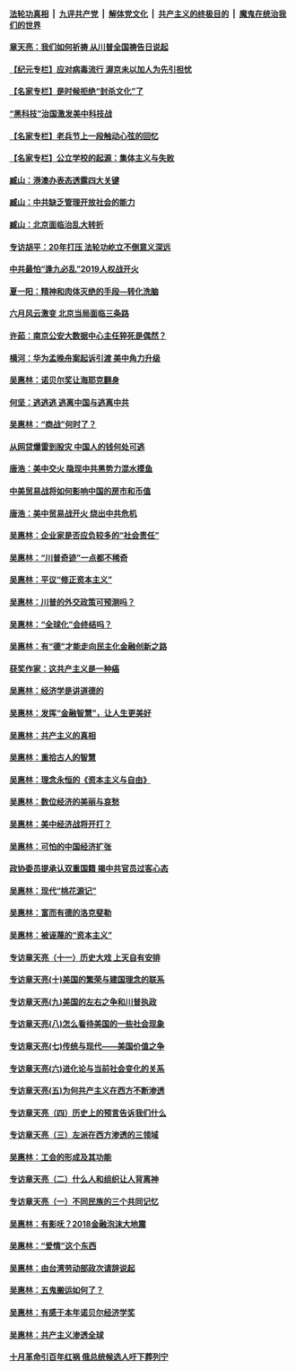 ####  [法轮功真相](../../../../basic/blob/master/README.md?t=06210602) &nbsp;|&nbsp; [九评共产党](../../../../9ping.md/blob/master/README.md?t=06210602) &nbsp;|&nbsp; [解体党文化](../../../../jtdwh.md/blob/master/README.md?t=06210602)  &nbsp;|&nbsp; [共产主义的终极目的](../../../../gczydzjmd.md/blob/master/README.md?t=06210602) &nbsp;|&nbsp; [魔鬼在统治我们的世界](../../../../mgztzwmdsj.md/blob/master/README.md?t=06210602) 

#### [章天亮：我们如何祈祷 从川普全国祷告日说起](../pages/nsc423/n11944627.md?t=06210602) 

#### [【纪元专栏】应对病毒流行 渥京未以加人为先引担忧](../pages/nsc423/n11875714.md?t=06210602) 

#### [【名家专栏】是时候拒绝“封杀文化”了](../pages/nsc423/n11814093.md?t=06210602) 

#### [“黑科技”治国激发美中科技战](../pages/nsc423/n11638056.md?t=06210602) 

#### [【名家专栏】老兵节上一段触动心弦的回忆](../pages/nsc423/n11646016.md?t=06210602) 

#### [【名家专栏】公立学校的起源：集体主义与失败](../pages/nsc423/n11601833.md?t=06210602) 

#### [臧山：港澳办表态透露四大关键](../pages/nsc423/n11421628.md?t=06210602) 

#### [臧山：中共缺乏管理开放社会的能力](../pages/nsc423/n11407457.md?t=06210602) 

#### [臧山：北京面临治乱大转折](../pages/nsc423/n11406895.md?t=06210602) 

#### [专访胡平：20年打压 法轮功屹立不倒意义深远](../pages/nsc423/n11398800.md?t=06210602) 

#### [中共最怕“逢九必乱”2019人权战开火](../pages/nsc423/n11385248.md?t=06210602) 

#### [夏一阳：精神和肉体灭绝的手段—转化洗脑](../pages/nsc423/n11368250.md?t=06210602) 

#### [六月风云激变 北京当局面临三条路](../pages/nsc423/n11313668.md?t=06210602) 

#### [许茹：南京公安大数据中心主任猝死是偶然？](../pages/nsc423/n11064744.md?t=06210602) 

#### [横河：华为孟晚舟案起诉引渡 美中角力升级](../pages/nsc423/n11027230.md?t=06210602) 

#### [吴惠林：诺贝尔奖让海耶克翻身](../pages/nsc423/n10890049.md?t=06210602) 

#### [何坚：逃逃逃 逃离中国与逃离中共](../pages/nsc423/n10592891.md?t=06210602) 

#### [吴惠林：“商战”何时了？](../pages/nsc423/n10573558.md?t=06210602) 

#### [从网贷爆雷到股灾 中国人的钱何处可逃](../pages/nsc423/n10572800.md?t=06210602) 

#### [唐浩：美中交火 隐现中共黑势力混水摸鱼](../pages/nsc423/n10544040.md?t=06210602) 

#### [中美贸易战将如何影响中国的房市和币值](../pages/nsc423/n10543697.md?t=06210602) 

#### [唐浩：美中贸易战开火 烧出中共危机](../pages/nsc423/n10540126.md?t=06210602) 

#### [吴惠林：企业家是否应负较多的“社会责任”](../pages/nsc423/n10535022.md?t=06210602) 

#### [吴惠林：“川普奇迹”一点都不稀奇](../pages/nsc423/n10512808.md?t=06210602) 

#### [吴惠林：平议“修正资本主义”](../pages/nsc423/n10495724.md?t=06210602) 

#### [吴惠林：川普的外交政策可预测吗？](../pages/nsc423/n10462387.md?t=06210602) 

#### [吴惠林：“全球化”会终结吗？](../pages/nsc423/n10452838.md?t=06210602) 

#### [吴惠林：有“德”才能走向民主化金融创新之路](../pages/nsc423/n10432292.md?t=06210602) 

#### [获奖作家：这共产主义是一种癌](../pages/nsc423/n10431541.md?t=06210602) 

#### [吴惠林：经济学是讲道德的](../pages/nsc423/n10398014.md?t=06210602) 

#### [吴惠林：发挥“金融智慧”，让人生更美好](../pages/nsc423/n10375019.md?t=06210602) 

#### [吴惠林：共产主义的真相](../pages/nsc423/n10351394.md?t=06210602) 

#### [吴惠林：重拾古人的智慧](../pages/nsc423/n10337691.md?t=06210602) 

#### [吴惠林：理念永恒的《资本主义与自由》](../pages/nsc423/n10316274.md?t=06210602) 

#### [吴惠林：数位经济的美丽与哀愁](../pages/nsc423/n10292946.md?t=06210602) 

#### [吴惠林：美中经济战将开打？](../pages/nsc423/n10258825.md?t=06210602) 

#### [吴惠林：可怕的中国经济扩张](../pages/nsc423/n10219147.md?t=06210602) 

#### [政协委员提承认双重国籍 揭中共官员过客心态](../pages/nsc423/n10208809.md?t=06210602) 

#### [吴惠林：现代“桃花源记”](../pages/nsc423/n10185234.md?t=06210602) 

#### [吴惠林：富而有德的洛克斐勒](../pages/nsc423/n10142264.md?t=06210602) 

#### [吴惠林：被诬蔑的“资本主义”](../pages/nsc423/n10124816.md?t=06210602) 

#### [专访章天亮（十一）历史大戏 上天自有安排](../pages/nsc423/n10094905.md?t=06210602) 

#### [专访章天亮(十)美国的繁荣与建国理念的联系](../pages/nsc423/n10094899.md?t=06210602) 

#### [专访章天亮(九)美国的左右之争和川普执政](../pages/nsc423/n10094889.md?t=06210602) 

#### [专访章天亮(八)怎么看待美国的一些社会现象](../pages/nsc423/n10094857.md?t=06210602) 

#### [专访章天亮(七)传统与现代——美国价值之争](../pages/nsc423/n10093140.md?t=06210602) 

#### [专访章天亮(六)进化论与当前社会变化的关系](../pages/nsc423/n10092036.md?t=06210602) 

#### [专访章天亮(五)为何共产主义在西方不断渗透](../pages/nsc423/n10083620.md?t=06210602) 

#### [专访章天亮（四）历史上的预言告诉我们什么](../pages/nsc423/n10083606.md?t=06210602) 

#### [专访章天亮（三）左派在西方渗透的三领域](../pages/nsc423/n10081115.md?t=06210602) 

#### [吴惠林：工会的形成及其功能](../pages/nsc423/n10080633.md?t=06210602) 

#### [专访章天亮（二）什么人和组织让人背离神](../pages/nsc423/n10076637.md?t=06210602) 

#### [专访章天亮（一）不同民族的三个共同记忆](../pages/nsc423/n10074188.md?t=06210602) 

#### [吴惠林：有影呒？2018金融泡沫大地震](../pages/nsc423/n10040534.md?t=06210602) 

#### [吴惠林：“爱情”这个东西](../pages/nsc423/n10019423.md?t=06210602) 

#### [吴惠林：由台湾劳动部政次请辞说起](../pages/nsc423/n9979679.md?t=06210602) 

#### [吴惠林：五鬼搬运如何了？](../pages/nsc423/n9925338.md?t=06210602) 

#### [吴惠林：有感于本年诺贝尔经济学奖](../pages/nsc423/n9871883.md?t=06210602) 

#### [吴惠林：共产主义渗透全球](../pages/nsc423/n9812748.md?t=06210602) 

#### [十月革命引百年红祸 俄总统候选人吁下葬列宁](../pages/nsc423/n9810182.md?t=06210602) 

